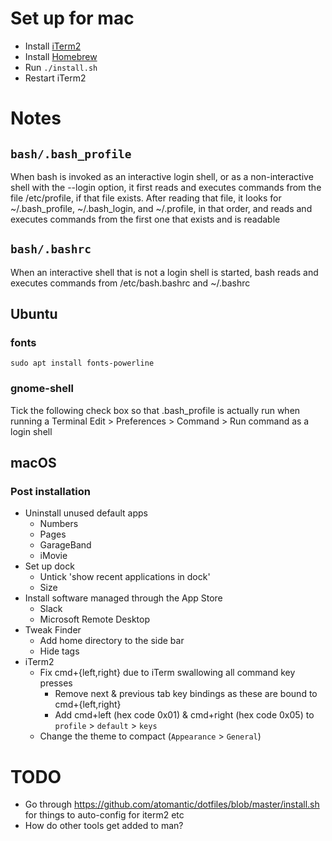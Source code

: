 # Set up for mac
* Install [iTerm2](https://www.iterm2.com/)
* Install [Homebrew](https://brew.sh/)
* Run `./install.sh`
* Restart iTerm2

# Notes

## `bash/.bash_profile`
When bash is invoked as an interactive login shell, or as a non-interactive shell with the --login option,
it first reads and executes commands from the file /etc/profile, if that file exists.
After reading that file, it looks for ~/.bash_profile, ~/.bash_login, and ~/.profile, in that order,
and reads and executes commands from the first one that exists and is readable

## `bash/.bashrc`
When an interactive shell that is not a login shell is started, bash reads and executes commands from /etc/bash.bashrc and ~/.bashrc

## Ubuntu
### fonts
`sudo apt install fonts-powerline`
### gnome-shell
Tick the following check box so that .bash_profile is actually run when running a Terminal
Edit > Preferences > Command > Run command as a login shell

## macOS
### Post installation
* Uninstall unused default apps
    * Numbers
    * Pages
    * GarageBand
    * iMovie
* Set up dock
    * Untick 'show recent applications in dock'
    * Size
* Install software managed through the App Store
    * Slack
    * Microsoft Remote Desktop
* Tweak Finder
    * Add home directory to the side bar
    * Hide tags
* iTerm2
    * Fix cmd+{left,right} due to iTerm swallowing all command key presses
        * Remove next & previous tab key bindings as these are bound to cmd+{left,right}
        * Add cmd+left (hex code 0x01) & cmd+right (hex code 0x05) to `profile` > `default` > `keys`
    * Change the theme to compact (`Appearance` > `General`)


# TODO
* Go through https://github.com/atomantic/dotfiles/blob/master/install.sh for things to auto-config for iterm2 etc
* How do other tools get added to man?
